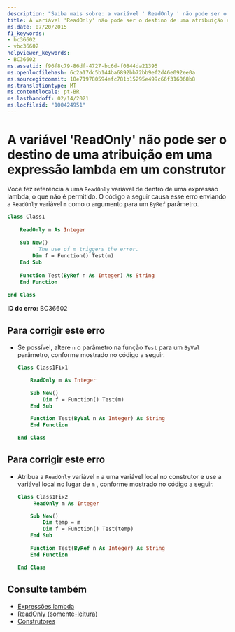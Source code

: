 ```yaml
---
description: "Saiba mais sobre: a variável ' ReadOnly ' não pode ser o destino de uma atribuição em uma expressão lambda dentro de um construtor"
title: A variável 'ReadOnly' não pode ser o destino de uma atribuição em uma expressão lambda em um construtor
ms.date: 07/20/2015
f1_keywords:
- bc36602
- vbc36602
helpviewer_keywords:
- BC36602
ms.assetid: f96f8c79-86df-4727-bc6d-f0844da21395
ms.openlocfilehash: 6c2a17dc5b144ba6892bb72bb9ef2d46e092ee0a
ms.sourcegitcommit: 10e719780594efc781b15295e499c66f316068b8
ms.translationtype: MT
ms.contentlocale: pt-BR
ms.lasthandoff: 02/14/2021
ms.locfileid: "100424951"
---
```

# <a name="readonly-variable-cannot-be-the-target-of-an-assignment-in-a-lambda-expression-inside-a-constructor"></a>A variável 'ReadOnly' não pode ser o destino de uma atribuição em uma expressão lambda em um construtor

Você fez referência a uma `ReadOnly` variável de dentro de uma expressão lambda, o que não é permitido. O código a seguir causa esse erro enviando a `ReadOnly` variável `m` como o argumento para um `ByRef` parâmetro.  
  
```vb  
Class Class1  
  
    ReadOnly m As Integer  
  
    Sub New()  
        ' The use of m triggers the error.  
        Dim f = Function() Test(m)  
    End Sub  
  
    Function Test(ByRef n As Integer) As String  
    End Function  
  
End Class  
```  
  
 **ID do erro:** BC36602  
  
## <a name="to-correct-this-error"></a>Para corrigir este erro  
  
- Se possível, altere `n` o parâmetro na função `Test` para um `ByVal` parâmetro, conforme mostrado no código a seguir.  
  
    ```vb  
    Class Class1Fix1  
  
        ReadOnly m As Integer  
  
        Sub New()  
            Dim f = Function() Test(m)  
        End Sub  
  
        Function Test(ByVal n As Integer) As String  
        End Function  
  
    End Class  
    ```  
  
## <a name="to-correct-this-error"></a>Para corrigir este erro  
  
- Atribua a `ReadOnly` variável `m` a uma variável local no construtor e use a variável local no lugar de `m` , conforme mostrado no código a seguir.  
  
    ```vb  
    Class Class1Fix2  
         ReadOnly m As Integer  
  
        Sub New()  
            Dim temp = m  
            Dim f = Function() Test(temp)  
        End Sub  
  
        Function Test(ByRef n As Integer) As String  
        End Function  
  
    End Class  
    ```  
  
## <a name="see-also"></a>Consulte também

- [Expressões lambda](../programming-guide/language-features/procedures/lambda-expressions.md)
- [ReadOnly (somente-leitura)](../language-reference/modifiers/readonly.md)
- [Construtores](../programming-guide/concepts/object-oriented-programming.md#constructors)
